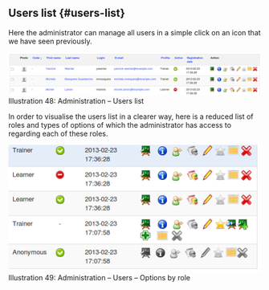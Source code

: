 ## Users list {#users-list}

Here the administrator can manage all users in a simple click on an icon that we have seen previously.

![](../../assets/images40.png)Illustration 48: Administration – Users list

In order to visualise the users list in a clearer way, here is a reduced list of roles and types of options of which the administrator has access to regarding each of these roles.

![](../../assets/images41.png)Illustration 49: Administration – Users – Options by role